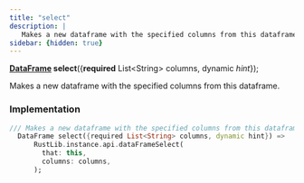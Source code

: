 ```yaml
---
title: "select"
description: |
   Makes a new dataframe with the specified columns from this dataframe.
sidebar: {hidden: true}
---
```

<span class="dart-code"><strong>[DataFrame] select</strong>({<span class="nobr"><strong>required</strong> List&lt;String&gt; columns</span>, <span class="nobr">dynamic <i>hint</i></span>});</span>

 Makes a new dataframe with the specified columns from this dataframe.
### Implementation
```dart
/// Makes a new dataframe with the specified columns from this dataframe.
  DataFrame select({required List<String> columns, dynamic hint}) =>
      RustLib.instance.api.dataFrameSelect(
        that: this,
        columns: columns,
      );
```

[DataFrame]: /reference/classes/dataframe